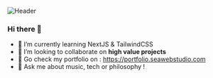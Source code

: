 ![Header](./your-header-image-name.png)

### Hi there 👋

- 🌱 I’m currently learning NextJS & TailwindCSS
- 👯 I’m looking to collaborate on **high value projects**
- 🎨 Go check my portfolio on : https://portfolio.seawebstudio.com
- 💬 Ask me about music, tech or philosophy !

<!--
**beseb/beseb** is a ✨ _special_ ✨ repository because its `README.md` (this file) appears on your GitHub profile.

Here are some ideas to get you started:

- 🔭 I’m currently working on ...
- 🌱 I’m currently learning ...
- 👯 I’m looking to collaborate on ...
- 🤔 I’m looking for help with ...
- 💬 Ask me about ...
- 📫 How to reach me: ...
- 😄 Pronouns: ...
- ⚡ Fun fact: ...
-->
